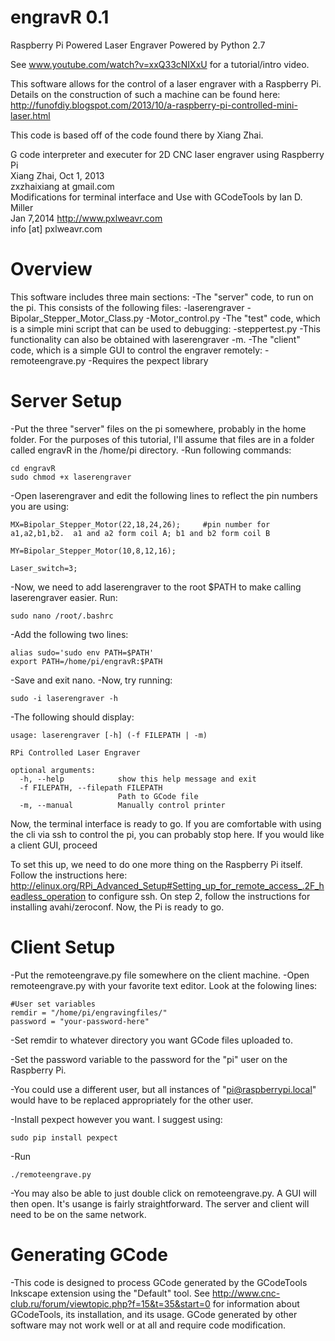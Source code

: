 engravR 0.1
===========

Raspberry Pi Powered Laser Engraver
Powered by Python 2.7

See www.youtube.com/watch?v=xxQ33cNIXxU for a tutorial/intro video.

This software allows for the control of a laser engraver with a Raspberry Pi.  Details on the construction of such a machine can be found here: http://funofdiy.blogspot.com/2013/10/a-raspberry-pi-controlled-mini-laser.html

This code is based off of the code found there by Xiang Zhai.

G code interpreter and executer for 2D CNC laser engraver using Raspberry Pi             
Xiang Zhai,   Oct 1, 2013                                                              
zxzhaixiang at gmail.com    														   
Modifications for terminal interface and Use with GCodeTools by Ian D. Miller          
Jan 7,2014			http://www.pxlweavr.com											   
info [at] pxlweavr.com																   


Overview
========

This software includes three main sections:
-The "server" code, to run on the pi.  This consists of the following files:
  -laserengraver
  -Bipolar_Stepper_Motor_Class.py
  -Motor_control.py
-The "test" code, which is a simple mini script that can be used to debugging:
  -steppertest.py
    -This functionality can also be obtained with laserengraver -m.
-The "client" code, which is a simple GUI to control the engraver remotely:
  -remoteengrave.py
    -Requires the pexpect library
    
Server Setup
============

-Put the three "server" files on the pi somewhere, probably in the home folder.  For the purposes of this tutorial, I'll assume that files are in a folder called engravR in the /home/pi directory.
-Run following commands:

    cd engravR
    sudo chmod +x laserengraver
    
-Open laserengraver and edit the following lines to reflect the pin numbers you are using:

```
MX=Bipolar_Stepper_Motor(22,18,24,26);     #pin number for a1,a2,b1,b2.  a1 and a2 form coil A; b1 and b2 form coil B

MY=Bipolar_Stepper_Motor(10,8,12,16);       

Laser_switch=3;
```

-Now, we need to add laserengraver to the root $PATH to make calling laserengraver easier.  Run:

    sudo nano /root/.bashrc
    
-Add the following two lines:

    alias sudo='sudo env PATH=$PATH'
    export PATH=/home/pi/engravR:$PATH
    
-Save and exit nano.
-Now, try running:

    sudo -i laserengraver -h

-The following should display:

```
usage: laserengraver [-h] (-f FILEPATH | -m)

RPi Controlled Laser Engraver

optional arguments:
  -h, --help            show this help message and exit
  -f FILEPATH, --filepath FILEPATH
                        Path to GCode file
  -m, --manual          Manually control printer
```

Now, the terminal interface is ready to go.  If you are comfortable with using the cli via ssh to control the pi, you can probably stop here.  If you would like a client GUI, proceed

To set this up, we need to do one more thing on the Raspberry Pi itself.  Follow the instructions here: http://elinux.org/RPi_Advanced_Setup#Setting_up_for_remote_access_.2F_headless_operation to configure ssh.  On step 2, follow the instructions for installing avahi/zeroconf.  Now, the Pi is ready to go.

Client Setup
============

-Put the remoteengrave.py file somewhere on the client machine.
-Open remoteengrave.py with your favorite text editor.  Look at the folowing lines:

```
#User set variables
remdir = "/home/pi/engravingfiles/"
password = "your-password-here"
```

-Set remdir to whatever directory you want GCode files uploaded to.

-Set the password variable to the password for the "pi" user on the Raspberry Pi.

  -You could use a different user, but all instances of "pi@raspberrypi.local" would have to be replaced appropriately for the other user.
  
-Install pexpect however you want.  I suggest using:

    sudo pip install pexpect

-Run

    ./remoteengrave.py
    
-You may also be able to just double click on remoteengrave.py.  A GUI will then open.  It's usange is fairly straightforward.  The server and client will need to be on the same network.

Generating GCode
================

-This code is designed to process GCode generated by the GCodeTools Inkscape extension using the "Default" tool.  See http://www.cnc-club.ru/forum/viewtopic.php?f=15&t=35&start=0 for information about GCodeTools, its installation, and its usage.  GCode generated by other software may not work well or at all and require code modification.
